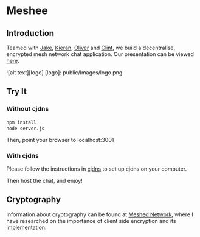 # Meshee

## Introduction

Teamed with [Jake], [Kieran], [Oliver] and [Clint], we build a decentralise, encrypted mesh network chat application. Our presentation can be viewed [here].

[here]: http://slides.com/olucas92/deck#/

[Jake]: https://github.com/jacobmitchinson
[Kieran]: https://github.com/kierangoodacre
[Oliver]: https://github.com/olucas92
[Clint]: https://github.com/clint77

![alt text][logo]
[logo]: public/Images/logo.png

## Try It

### Without cjdns
```
npm install
node server.js
```
Then, point your browser to localhost:3001

### With cjdns

Please follow the instructions in [cjdns] to set up cjdns on your computer.

[cjdns]: https://github.com/cjdelisle/cjdns

Then host the chat, and enjoy!

## Cryptography

Information about cryptography can be found at [Meshed Network], where I have researched on the importance of client side encryption and its implementation.

[Meshed Network]: https://github.com/jindai1783/Meshed_Network